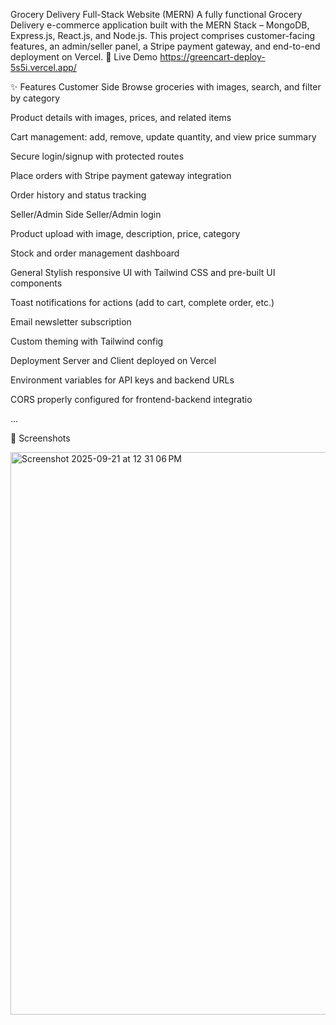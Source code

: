 Grocery Delivery Full-Stack Website (MERN)
A fully functional Grocery Delivery e-commerce application built with the MERN Stack – MongoDB, Express.js, React.js, and Node.js. This project comprises customer-facing features, an admin/seller panel, a Stripe payment gateway, and end-to-end deployment on Vercel.
🚀 Live Demo
https://greencart-deploy-5s5i.vercel.app/

✨ Features
Customer Side
Browse groceries with images, search, and filter by category

Product details with images, prices, and related items

Cart management: add, remove, update quantity, and view price summary

Secure login/signup with protected routes

Place orders with Stripe payment gateway integration

Order history and status tracking

Seller/Admin Side
Seller/Admin login

Product upload with image, description, price, category

Stock and order management dashboard

General
Stylish responsive UI with Tailwind CSS and pre-built UI components

Toast notifications for actions (add to cart, complete order, etc.)

Email newsletter subscription

Custom theming with Tailwind config

Deployment
Server and Client deployed on Vercel

Environment variables for API keys and backend URLs

CORS properly configured for frontend-backend integratio

...

📸 Screenshots

<img width="1440" height="900" alt="Screenshot 2025-09-21 at 12 31 06 PM" src="https://github.com/user-attachments/assets/e13ea1e8-4855-42ed-bf6d-06fe0f8cc1eb" />
